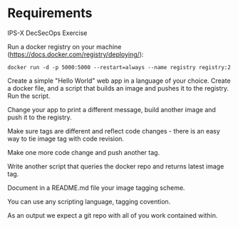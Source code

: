 # Requirements

IPS-X DecSecOps Exercise

Run a docker registry on your machine (https://docs.docker.com/registry/deploying/):

`docker run -d -p 5000:5000 --restart=always --name registry registry:2`

Create a simple "Hello World" web app in a language of your choice. Create a docker file, and a script that builds an image and pushes it to the registry. Run the script.

Change your app to print a different message, build another image and push it to the registry.

Make sure tags are different and reflect code changes - there is an easy way to tie image tag with code revision.

Make one more code change and push another tag.

Write another script that queries the docker repo and returns latest image tag.

Document in a README.md file your image tagging scheme.

You can use any scripting language, tagging covention.

As an output we expect a git repo with all of you work contained within.
